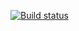 [![Build status](https://ci.appveyor.com/api/projects/status/q5mvmdw81vkkex9y?svg=true)](https://ci.appveyor.com/project/DariaZolotoreva/patterns-card-delivery-form)